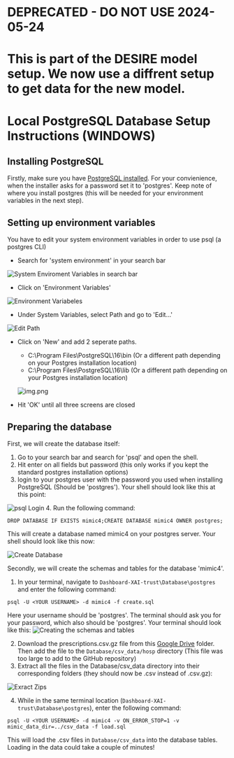 # DEPRECATED - DO NOT USE 2024-05-24
# This is part of the DESIRE model setup. We now use a diffrent setup to get data for the new model.

# Local PostgreSQL Database Setup Instructions (WINDOWS)

## Installing PostgreSQL
Firstly, make sure you have [PostgreSQL installed](https://www.postgresql.org/download/). For your
convienience, when the installer asks for a password set it to 'postgres'. Keep note of where you install
postgres (this will be needed for your environment variables in the next step).

## Setting up environment variables
You have to edit your system environment variables in order to use psql (a postgres CLI)

- Search for 'system environment' in your search bar

![System Enviroment Variables in search bar](../../Resources/readme_images/sys_env_search.png)
- Click on 'Environment Variables'

![Environment Variabeles](../../Resources/readme_images/env_var.png)
- Under System Variables, select Path and go to 'Edit...'

![Edit Path](../../Resources/readme_images/edit_path.png)
- Click on 'New' and add 2 seperate paths.
  - C:\Program Files\PostgreSQL\16\bin (Or a different path depending on your Postgres installation location)
  - C:\Program Files\PostgreSQL\16\lib (Or a different path depending on your Postgres installation location)

  ![img.png](../../Resources/readme_images/path_vars.png)
- Hit 'OK' until all three screens are closed

## Preparing the database
First, we will create the database itself:
1. Go to your search bar and search for 'psql' and open the shell. 
2. Hit enter on all fields but password (this only works if you kept the standard postgres installation options)
3. login to your postgres user with the password you used when installing PostgreSQL (Should be 'postgres'). Your shell should look like this at this point:

![psql Login](../../Resources/readme_images/psql_login.png)
4. Run the following command: 

``DROP DATABASE IF EXISTS mimic4;CREATE DATABASE mimic4 OWNER postgres;``

This will create a database named mimic4 on your postgres server. Your shell should look like this now:

![Create Database](../../Resources/readme_images/create_db.png)

Secondly, we will create the schemas and tables for the database 'mimic4'.
1. In your terminal, navigate to ``Dashboard-XAI-trust\Database\postgres`` and enter the following command: 

``psql -U <YOUR USERNAME> -d mimic4 -f create.sql``

Here your username should be 'postgres'. The terminal should ask you for your password, which also should be 'postgres'. Your terminal should look like this:
![Creating the schemas and tables](../../Resources/readme_images/create_schemas_tables.png)

2. Download the prescriptions.csv.gz file from this [Google Drive](https://drive.google.com/drive/folders/1-4xmOEQiX0hZPv56rPPl83hTcNBLUjBG?usp=sharing) folder. Then add the file to the ``Database/csv_data/hosp`` directory
   (This file was too large to add to the GitHub repository)
3. Extract all the files in the Database/csv_data directory into their corresponding folders (they should now be .csv instead of .csv.gz):

![Exract Zips](../../Resources/readme_images/extract_zips.png)

4. While in the same terminal location (``Dashboard-XAI-trust\Database\postgres``), enter the following command:

``psql -U <YOUR USERNAME> -d mimic4 -v ON_ERROR_STOP=1 -v mimic_data_dir=../csv_data -f load.sql``
    
This will load the .csv files in ``Database/csv_data`` into the database tables. Loading in the data could take a couple of minutes!
